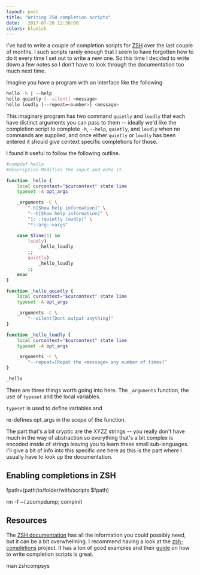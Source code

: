 ```yaml
---
layout: post
title: "Writing ZSH completion scripts"
date:   2017-07-20 12:30:00
colors: blueish
---
```


I've had to write a couple of completion scripts for [ZSH][zsh] over the last couple
of months. I such scripts rarely enough that I seem to have forgotten how to do
it every time I set out to write a new one. So this time I decided to write
down a few notes so I don't have to look through the documentation too much
next time.

Imagine you have a program with an interface like the following

```sh
hello -h | --help
hello quietly [--silent] <message>
hello loudly [--repeat=<number>] <message>
```

This imaginary program has two command `quietly` and `loudly` that each have
distinct arguments you can pass to them -- ideally we'd like the completion
script to complete `-h`, `--help`, `quietly`, and `loudly` when no commands are
supplied, and once either `quietly` or `loudly` has been entered it should give
context specific completions for those.

I found it useful to follow the following outline. 


```zsh
#compdef hello
#description Modifies the input and echo it.

function _hello {
    local curcontext="$curcontext" state line
    typeset -A opt_args

    _arguments -C \
        "-h[Show help information]" \
        "--h[Show help information]" \
        "1: :(quietly loudly)" \
        "*::arg:->args"

    case $line[1] in
        loudly)
            _hello_loudly
        ;;
        quietly)
            _hello_loudly
        ;;
    esac
}

function _hello_quietly {
    local curcontext="$curcontext" state line
    typeset -A opt_args

    _arguments -C \
        "--silent[Dont output anything]"
}

function _hello_loudly {
    local curcontext="$curcontext" state line
    typeset -A opt_args

    _arguments -C \
        "--repeat=[Repat the <message> any number of times]"
}

_hello
```

There are three things worth going into here. The `_arguments` function, the
use of `typeset` and the local variables.

`typeset` is used to define variables and 

 re-defines opt_args in the scope of the function.

The part that's a bit cryptic are the XYZZ strings -- you really don't have
much in the way of abstraction so everything that's a bit complex is encoded
inside of strings leaving you to learn these small sub-languages. I'll give a
bit of info into this specific one here as this is the part where I usually
have to look up the documentation.

## Enabling completions in ZSH

fpath=(path/to/folder/with/scripts $fpath)

rm -f ~/.zcompdump; compinit

## Resources

The [ZSH documentation][zsh-completion-system] has all the information you
could possibly need, but it can be a bit overwhelming. I recommend having a
look at the [zsh-completions][zsh-completions] project. It has a ton of good
examples and their [guide][zsh-guide] on how to write completion scripts is
great.

man zshcompsys

[zsh]: http://www.zsh.org/
[ohmyzsh]: http://ohmyz.sh/
[zsh-completion-system]: http://zsh.sourceforge.net/Doc/Release/Completion-System.html#Completion-System
[zsh-completions]: https://github.com/zsh-users/zsh-completions
[zsh-guide]: https://github.com/zsh-users/zsh-completions/blob/master/zsh-completions-howto.org
